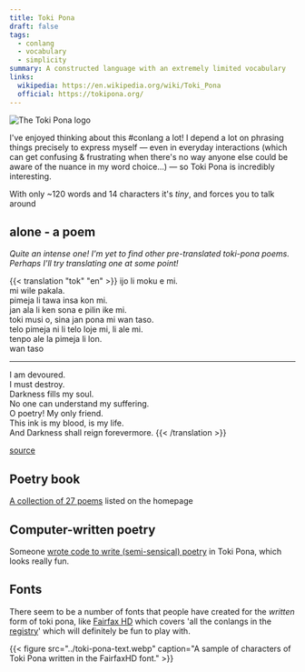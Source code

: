 ```yaml
---
title: Toki Pona
draft: false
tags:
  - conlang
  - vocabulary
  - simplicity
summary: A constructed language with an extremely limited vocabulary
links:
  wikipedia: https://en.wikipedia.org/wiki/Toki_Pona
  official: https://tokipona.org/
---
```


![The Toki Pona logo](../toki-pona.webp)

I've enjoyed thinking about this #conlang a lot! I depend a lot on phrasing things precisely to express myself — even in everyday interactions (which can get confusing & frustrating when there's no way anyone else could be aware of the nuance in my word choice…) — so Toki Pona is incredibly interesting.

With only ~120 words and 14 characters it's _tiny_, and forces you to talk around 

## alone - a poem

_Quite an intense one! I'm yet to find other pre-translated toki-pona poems. Perhaps I'll try translating one at some point!_

{{< translation "tok" "en" >}}
ijo li moku e mi.\
mi wile pakala.\
pimeja li tawa insa kon mi.\
jan ala li ken sona e pilin ike mi.\
toki musi o, sina jan pona mi wan taso.\
telo pimeja ni li telo loje mi, li ale mi.\
tenpo ale la pimeja li lon.\
wan taso

---

I am devoured.\
I must destroy.\
Darkness fills my soul.\
No one can understand my suffering.\
O poetry! My only friend.\
This ink is my blood, is my life.\
And Darkness shall reign forevermore.
{{< /translation >}}

[source](https://www.tokipona.org/angst.html)

## Poetry book

[A collection of 27 poems](https://tokipona.org/toki_lili_27_poems_in_toki_pona.pdf) listed on the homepage

## Computer-written poetry

Someone [wrote code to write (semi-sensical) poetry](https://kevingal.com/blog/toki-poetry.html) in Toki Pona, which looks really fun.

## Fonts

There seem to be a number of fonts that people have created for the _written_ form of toki pona, like [Fairfax HD](https://www.kreativekorp.com/software/fonts/fairfaxhd/) which covers 'all the conlangs in the [registry](https://www.kreativekorp.com/ucsur/)' which will definitely be fun to play with.

{{< figure src="../toki-pona-text.webp" caption="A sample of characters of Toki Pona written in the FairfaxHD font." >}}
